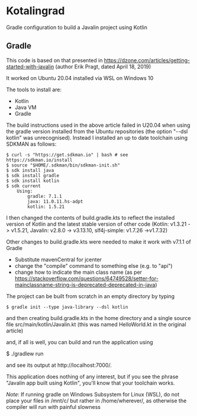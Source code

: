 # Kotalingrad

Gradle configuration to build a Javalin project using Kotlin

## Gradle

This code is based on that presented in  https://dzone.com/articles/getting-started-with-javalin (author Erik Pragt, dated April 18, 2019)

It worked on Ubuntu 20.04 installed via WSL on Windows 10

The tools to install are:

- Kotlin
- Java VM
- Gradle

The build instructions used in the above article failed in U20.04 when using the gradle version installed
from the Ubuntu repositories (the option "--dsl kotlin" was unrecognised).
Instead I installed an up to date toolchain using SDKMAN as follows:

    $ curl -s "https://get.sdkman.io" | bash # see https://sdkman.io/install
    $ source "$HOME/.sdkman/bin/sdkman-init.sh"
    $ sdk install java
    $ sdk install gradle
    $ sdk install kotlin
    $ sdk current
        Using:
            gradle: 7.1.1
            java: 11.0.11.hs-adpt
            kotlin: 1.5.21

I then changed the contents of build.gradle.kts to reflect the installed version of Kotlin and the latest stable
version of other code (Kotlin: v1.3.21 -> v1.5.21, Javalin: v2.8.0 -> v3.13.10, slf4j-simple: v1.7.26 ->v1.7.32)

Other changes to build.gradle.kts were needed to make it work with v7.1.1 of Gradle

- Substitute mavenCentral for jcenter
- change the "compile" command to something else (e.g. to "api")
- change how to indicate the main class name (as per  https://stackoverflow.com/questions/64749528/setter-for-mainclassname-string-is-deprecated-deprecated-in-java)
 
The project can be built from scratch in an empty directory by typing

    $ gradle init --type java-library --dsl kotlin

and then creating build.gradle.kts in the home directory and a single source file src/main/kotlin/Javalin.kt
(this was named HelloWorld.kt in the original article)

and, if all is well, you can build and run the application using


   $ ./gradlew run

and see its output at  http://localhost:7000/.


This application does nothing of any interest, but if you see the phrase "Javalin app built using Kotlin",
you'll know that your toolchain works.

*Note*: If running gradle on Windows Subsystem for Linux (WSL), do not place your files in /mnt/c/ but rather in /home/wherever/, as otherwise the compiler will run with painful slowness 


